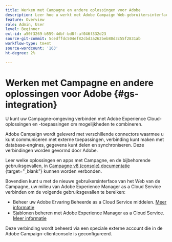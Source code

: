 ```yaml
---
title: Werken met Campagne en andere oplossingen voor Adobe
description: Leer hoe u werkt met Adobe Campaign Web-gebruikersinterface en Adobe Experience Cloud-oplossingen en -toepassingen
feature: Overview
role: Admin, User
level: Beginner
exl-id: a50f3269-b559-4dbf-bd8f-af046f332d23
source-git-commit: 5cedffdc504ef82cbd3a262beb80d3c55f2831ab
workflow-type: tm+mt
source-wordcount: '163'
ht-degree: 2%

---
```


# Werken met Campagne en andere oplossingen voor Adobe {#gs-integration}

U kunt uw Campagne-omgeving verbinden met Adobe Experience Cloud-oplossingen en -toepassingen om mogelijkheden te combineren.

Adobe Campaign wordt geleverd met verschillende connectors waarmee u kunt communiceren met externe toepassingen, verbinding kunt maken met database-engines, gegevens kunt delen en synchroniseren. Deze verbindingen worden gevormd door Adobe.

Leer welke oplossingen en apps met Campagne, en de bijbehorende gebruiksgevallen, in [ Campagne v8 (console) documentatie ](https://experienceleague.adobe.com/docs/campaign/campaign-v8/connect/integration.html) {target="_blank"} kunnen worden verbonden.

Bovendien kunt u met de nieuwe gebruikersinterface van het Web van de Campagne, uw milieu van Adobe Experience Manager as a Cloud Service verbinden om de volgende gebruiksgevallen te bereiken:

* Beheer uw Adobe Ervaring Beheerde as a Cloud Service middelen. [Meer informatie](aem-assets.md)
* Sjablonen beheren met Adobe Experience Manager as a Cloud Service. [Meer informatie](aem-content.md)

Deze verbinding wordt beheerd via een speciale externe account die in de Adobe Campaign-clientconsole is geconfigureerd.
